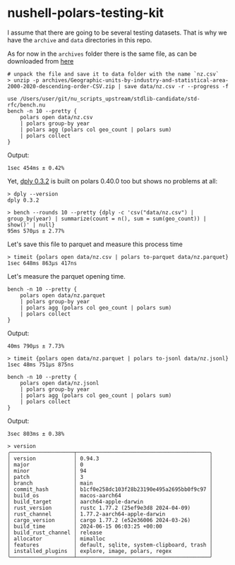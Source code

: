 # nushell-polars-testing-kit

I assume that there are going to be several testing datasets. That is why we have the `archive` and `data` directories in this repo.

As for now in the `archives` folder there is the same file, as can be downloaded from [here](https://www.stats.govt.nz/assets/Uploads/New-Zealand-business-demography-statistics/New-Zealand-business-demography-statistics-At-February-2020/Download-data/Geographic-units-by-industry-and-statistical-area-2000-2020-descending-order-CSV.zip)

```nu no-run
# unpack the file and save it to data folder with the name `nz.csv`
> unzip -p archives/Geographic-units-by-industry-and-statistical-area-2000-2020-descending-order-CSV.zip | save data/nz.csv -r --progress -f
```

```nushell
use /Users/user/git/nu_scripts_upstream/stdlib-candidate/std-rfc/bench.nu
bench -n 10 --pretty {
    polars open data/nz.csv
    | polars group-by year
    | polars agg (polars col geo_count | polars sum)
    | polars collect
}
```

Output:

```
1sec 454ms ± 0.42%
```

Yet, [dply 0.3.2](https://github.com/vincev/dply-rs/commit/13f5bab1132d39569ee183b22b2e6e9a679235f9) is built on polars 0.40.0 too but shows no problems at all:

```nushell
> dply --version
dply 0.3.2

> bench --rounds 10 --pretty {dply -c 'csv("data/nz.csv") | group_by(year) | summarize(count = n(), sum = sum(geo_count)) | show()' | null}
95ms 570µs ± 2.77%
```

Let's save this file to parquet and measure this process time

```nu
> timeit {polars open data/nz.csv | polars to-parquet data/nz.parquet}
1sec 648ms 863µs 417ns
```

Let's measure the parquet opening time.

```nu
bench -n 10 --pretty {
    polars open data/nz.parquet
    | polars group-by year
    | polars agg (polars col geo_count | polars sum)
    | polars collect
}
```

Output:

```
40ms 790µs ± 7.73%
```

```nu
> timeit {polars open data/nz.parquet | polars to-jsonl data/nz.jsonl}
1sec 48ms 751µs 875ns
```

```nu
bench -n 10 --pretty {
    polars open data/nz.jsonl
    | polars group-by year
    | polars agg (polars col geo_count | polars sum)
    | polars collect
}
```

Output:

```
3sec 803ms ± 0.38%
```

```nu
> version
╭────────────────────┬──────────────────────────────────────────╮
│ version            │ 0.94.3                                   │
│ major              │ 0                                        │
│ minor              │ 94                                       │
│ patch              │ 3                                        │
│ branch             │ main                                     │
│ commit_hash        │ b1cf0e258dc103f28b23190e495a2695bb0f9c97 │
│ build_os           │ macos-aarch64                            │
│ build_target       │ aarch64-apple-darwin                     │
│ rust_version       │ rustc 1.77.2 (25ef9e3d8 2024-04-09)      │
│ rust_channel       │ 1.77.2-aarch64-apple-darwin              │
│ cargo_version      │ cargo 1.77.2 (e52e36006 2024-03-26)      │
│ build_time         │ 2024-06-15 06:03:25 +00:00               │
│ build_rust_channel │ release                                  │
│ allocator          │ mimalloc                                 │
│ features           │ default, sqlite, system-clipboard, trash │
│ installed_plugins  │ explore, image, polars, regex            │
╰────────────────────┴──────────────────────────────────────────╯
```
